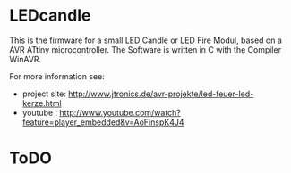 LEDcandle
=========

This is the firmware for a small LED Candle or LED Fire Modul, based on a AVR ATtiny microcontroller. 
The Software is written in C with the Compiler WinAVR.

For more information see:
 - project site: http://www.jtronics.de/avr-projekte/led-feuer-led-kerze.html
 - youtube     : http://www.youtube.com/watch?feature=player_embedded&v=AoFinspK4J4 

ToDO
=========